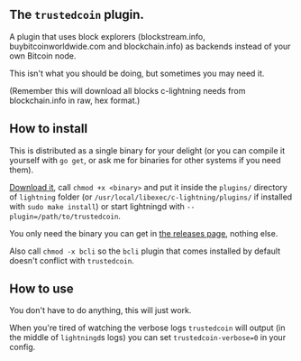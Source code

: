 ## The `trustedcoin` plugin.

A plugin that uses block explorers (blockstream.info, buybitcoinworldwide.com and blockchain.info) as backends instead of your own Bitcoin node.

This isn't what you should be doing, but sometimes you may need it.

(Remember this will download all blocks c-lightning needs from blockchain.info in raw, hex format.)

## How to install

This is distributed as a single binary for your delight (or you can compile it yourself with `go get`, or ask me for binaries for other systems if you need them).

[Download it](https://github.com/fiatjaf/lightningd-gjson-rpc/releases), call `chmod +x <binary>` and put it inside the `plugins/` directory of `lightning` folder (or `/usr/local/libexec/c-lightning/plugins/` if installed with `sudo make install`) or start lightningd with `--plugin=/path/to/trustedcoin`.

You only need the binary you can get in [the releases page](https://github.com/fiatjaf/lightningd-gjson-rpc/releases), nothing else.

Also call `chmod -x bcli` so the `bcli` plugin that comes installed by default doesn't conflict with `trustedcoin`.

## How to use

You don't have to do anything, this will just work.

When you're tired of watching the verbose logs `trustedcoin` will output (in the middle of `lightningd`s logs) you can set `trustedcoin-verbose=0` in your config.
